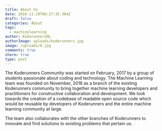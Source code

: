 ```yaml
---
title: About Us
date: 2018-11-29T06:27:35.304Z
draft: false
categories: About
tags:
  - machinelearning
author: KoderunnersML
authorImage: uploads/koderunners.jpg
image: /uploads/0.jpg
comments: true
share: true
type: post
---
```

The Koderunners Community was started on February, 2017 by a group of students passionate about coding and technology. The Machine Learning team was founded on November, 2018 as a branch of the existing Koderunners community to bring together machine learning developers and practitioners for constructive collaboration and development. We look towards the creation of a codebase of readable open source code which would be reusable by developers of Koderunners and the entire machine learning community at large. 

The team also collaborates with the other branches of Koderunners to innovate and find solutions to existing problems that pertain us.
